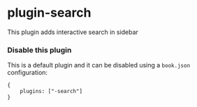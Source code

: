 # plugin-search

This plugin adds interactive search in sidebar

### Disable this plugin

This is a default plugin and it can be disabled using a `book.json` configuration:

```
{
    plugins: ["-search"]
}
```

